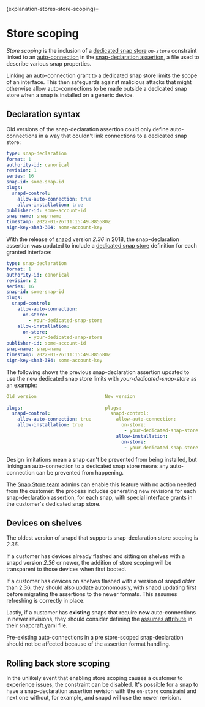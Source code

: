 (explanation-stores-store-scoping)=
# Store scoping

_Store scoping_ is the inclusion of a [dedicated snap store](dedicated-snap-store) _`on-store`_ constraint linked to an [auto-connection](https://snapcraft.io/docs/auto-connection-mechanism) in the [snap-declaration assertion](/reference/assertions/snap-declaration), a file used to describe various snap properties.

Linking an auto-connection grant to a dedicated snap store limits the scope of an interface. This then safeguards against malicious attacks that might otherwise allow auto-connections to be made outside a dedicated snap store when a snap is installed on a generic device.
## Declaration syntax

Old versions of the snap-declaration assertion could only define auto-connections in a way that couldn't link connections to a dedicated snap store:

```yaml
type: snap-declaration
format: 1
authority-id: canonical
revision: 1
series: 16
snap-id: some-snap-id
plugs:
  snapd-control:
    allow-auto-connection: true
    allow-installation: true
publisher-id: some-account-id
snap-name: snap-name
timestamp: 2022-01-26T11:15:49.885580Z
sign-key-sha3-384: some-account-key
```

With the release of [snapd](https://snapcraft.io/docs/glossary#heading--snapd)  version _2.36_ in 2018, the snap-declaration assertion was updated to include a [dedicated snap store](dedicated-snap-store) definition for each granted interface:

```yaml
type: snap-declaration
format: 1
authority-id: canonical
revision: 2
series: 16
snap-id: some-snap-id
plugs:
  snapd-control:
    allow-auto-connection:
      on-store:
        - your-dedicated-snap-store
    allow-installation:
      on-store:
        - your-dedicated-snap-store
publisher-id: some-account-id
snap-name: snap-name
timestamp: 2022-01-26T11:15:49.885580Z
sign-key-sha3-384: some-account-key
```

The following shows the previous snap-declaration assertion updated to use the new dedicated snap store limits with _your-dedicated-snap-store_ as an example:

```yaml
Old version                         New version
                 
plugs:                              plugs:
  snapd-control:                      snapd-control:
    allow-auto-connection: true         allow-auto-connection:
    allow-installation: true              on-store:
                                           - your-dedicated-snap-store
                                        allow-installation:
                                          on-store:
                                           - your-dedicated-snap-store
```

Design limitations mean a snap can't be prevented from being installed, but linking an auto-connection to a dedicated snap store means any auto-connection can be prevented from happening.

The [Snap Store team](https://snapcraft.io/docs/permission-requests) admins can enable this feature with no action needed from the customer: the process includes generating new revisions for each snap-declaration assertion, for each snap, with special interface grants in the customer's dedicated snap store.

## Devices on shelves

The oldest version of snapd that supports snap-declaration store scoping is _2.36_.

If a customer has devices already flashed and sitting on shelves with a snapd version _2.36_ or newer, the addition of store scoping will be transparent to those devices when first booted. 

If a customer has devices on shelves flashed with a version of snapd _older_ than 2.36, they should also update autonomously, with snapd updating first before migrating the assertions to the newer formats. This assumes refreshing is correctly in place.

Lastly, if a customer has **existing** snaps that require **new** auto-connections in newer revisions, they should consider defining the [assumes attribute](https://snapcraft.io/docs/snapcraft-top-level-metadata#heading--assumes) in their snapcraft.yaml file. 

Pre-existing auto-connections in a pre store-scoped snap-declaration should not be affected because of the assertion format handling.

## Rolling back store scoping

In the unlikely event that enabling store scoping causes a customer to experience issues, the constraint can be disabled. It's possible for a snap to have a snap-declaration assertion revision with the `on-store` constraint and next one without, for example, and snapd will use the newer revision.

